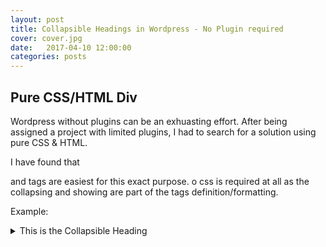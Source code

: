 ```yaml
---
layout: post
title: Collapsible Headings in Wordpress - No Plugin required
cover: cover.jpg
date:   2017-04-10 12:00:00
categories: posts
---
```


## Pure CSS/HTML Div

Wordpress without plugins can be an exhuasting effort.  After being assigned a project with limited plugins, I had to search for a solution using pure CSS & HTML.

I have found that <summary> and <detail> tags are easiest for this exact purpose. o css is required at all as the collapsing and showing are part of the tags definition/formatting.

Example:

<details>
  <summary>This is the Collapsible Heading</summary>
  Content goes here.
</details>

<script async src="//jsfiddle.net/auz3ge8e/1/embed/"></script>




